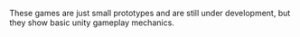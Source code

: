 These games are just small prototypes and are still under development, but they show basic unity gameplay mechanics.
